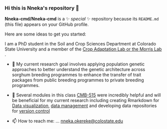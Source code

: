 ### Hi this is Nneka's repository 👋


**Nneka-cmd/Nneka-cmd** is a ✨ _special_ ✨ repository because its `README.md` (this file) appears on your GitHub profile.

Here are some ideas to get you started:

I am a PhD student in the Soil and Crop Sciences Department at Colorado State University and a member of the [Crop Adaptation Lab or the Morris Lab](https://www.morrislab.org/) .

- 🌱 My current research goal involves applying population genetic approaches to better understand the genetic architecture across sorghum breeding programmes to enhance the transfer of trait packages from public breeding programmes to private breeding programmes.

- 🌱 Several modules in this class [CMB-515](https://github.com/Nneka-cmd/CM515-course-2024) were incredibly helpful and will be beneficial for my current research including creating Rmarkdown for [Data visualization](https://github.com/Nneka-cmd/CM515-course-2024/tree/main/modules/13_Presenting_Data), [data management](https://github.com/Nneka-cmd/CM515-course-2024/tree/main/modules/03_Files_and_Folders) and developing data repositories for [version control](https://github.com/Nneka-cmd/CM515-course-2024/tree/main/modules/15_Github_Portfolio)    


- 📫 How to reach me: ... nneka.okereke@colostate.edu


